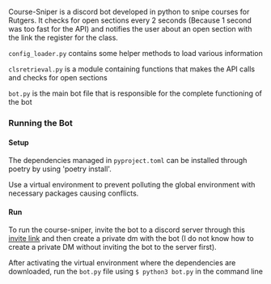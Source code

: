 Course-Sniper is a discord bot developed in python to snipe courses for Rutgers. It checks for open sections every 2 seconds (Because 1 second was too fast for the API) and notifies the user about an open section with the link the register for the class.

`config_loader.py` contains some helper methods to load various information

`clsretrieval.py` is a module containing functions that makes the API calls and checks for open sections

`bot.py` is the main bot file that is responsible for the complete functioning of the bot

### Running the Bot

#### Setup
The dependencies managed in `pyproject.toml` can be installed through poetry by using 'poetry install'.

Use a virtual environment to prevent polluting the global environment with necessary packages causing conflicts.

#### Run

To run the course-sniper, invite the bot to a discord server through this [invite link](https://discord.com/oauth2/authorize?client_id=1255239764005748826&permissions=124928&integration_type=0&scope=bot) and then create a private dm with the bot (I do not know how to create a private DM without inviting the bot to the server first).

After activating the virtual environment where the dependencies are downloaded, run the `bot.py` file using `$ python3 bot.py` in the command line
